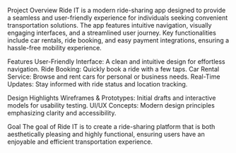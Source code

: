Project Overview
Ride IT is a modern ride-sharing app designed to provide a seamless and user-friendly experience for individuals seeking convenient transportation solutions. The app features intuitive 
navigation, visually engaging interfaces, and a streamlined user journey. Key functionalities include car rentals, ride booking, and easy payment integrations, ensuring a hassle-free 
mobility experience.

Features
User-Friendly Interface: A clean and intuitive design for effortless navigation.
Ride Booking: Quickly book a ride with a few taps.
Car Rental Service: Browse and rent cars for personal or business needs.
Real-Time Updates: Stay informed with ride status and location tracking.

Design Highlights
Wireframes & Prototypes: Initial drafts and interactive models for usability testing.
UI/UX Concepts: Modern design principles emphasizing clarity and accessibility.

Goal
The goal of Ride IT is to create a ride-sharing platform that is both aesthetically pleasing and highly functional, ensuring users have an enjoyable and efficient transportation 
experience.

